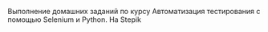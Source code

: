 Выполнение домашних заданий по курсу Автоматизация тестирования с помощью Selenium и Python. На Stepik